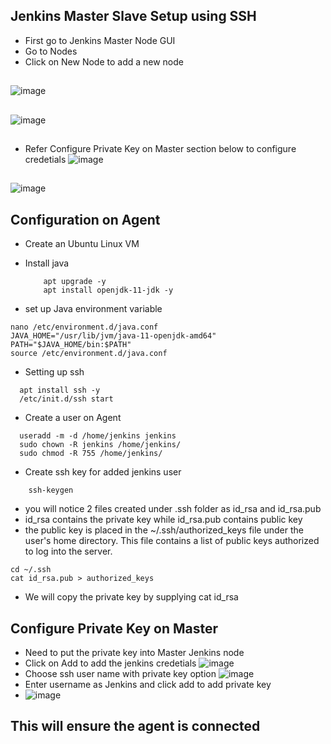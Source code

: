 ## Jenkins Master Slave Setup using SSH

- First go to Jenkins Master Node GUI
- Go to Nodes
- Click on New Node to add a new node
##
  ![image](https://github.com/user-attachments/assets/044212b1-0663-454b-82b6-d00979bfae7f)
##
![image](https://github.com/user-attachments/assets/86f6272a-110a-4712-83d1-48557244bead)
##
- Refer Configure Private Key on Master section below to configure credetials
![image](https://github.com/user-attachments/assets/21c02e7e-95a2-4c11-b36d-64da18eed2ba)
##
![image](https://github.com/user-attachments/assets/0d21fc86-fda1-4ae9-b853-d20ff81a38d0)

## Configuration on Agent

- Create an Ubuntu Linux VM
- Install java
  
  ``` apt update
      apt upgrade -y
      apt install openjdk-11-jdk -y
  ```
- set up Java environment variable

  
```
nano /etc/environment.d/java.conf
JAVA_HOME="/usr/lib/jvm/java-11-openjdk-amd64"
PATH="$JAVA_HOME/bin:$PATH"
source /etc/environment.d/java.conf

```
- Setting up ssh

```
  apt install ssh -y
  /etc/init.d/ssh start
```
- Create a user on Agent
  
```
  useradd -m -d /home/jenkins jenkins
  sudo chown -R jenkins /home/jenkins/
  sudo chmod -R 755 /home/jenkins/

 ```
- Create ssh key for added jenkins user

``` su jenkins
    ssh-keygen
```
- you will notice 2 files created under .ssh folder as id_rsa and id_rsa.pub
- id_rsa contains the private key while id_rsa.pub contains public key
- the public key is placed in the ~/.ssh/authorized_keys file under the user's home directory. This file contains a list of public keys authorized to log into the server.
```
cd ~/.ssh
cat id_rsa.pub > authorized_keys

```

- We will copy the private key by supplying cat id_rsa

## Configure Private Key on Master 

- Need to put the private key into Master Jenkins node
- Click on Add to add the jenkins credetials
 ![image](https://github.com/user-attachments/assets/359efbf9-8ea5-4f6a-a2fd-7b2c594e29c7)
- Choose ssh user name with private key option
 ![image](https://github.com/user-attachments/assets/49547997-3fd0-4449-8540-f8805cf04ddf)
- Enter username as Jenkins and click add to add private key
- ![image](https://github.com/user-attachments/assets/b4044207-883c-4fc1-834b-256a0de49a89)


## This will ensure the agent is connected 
  



